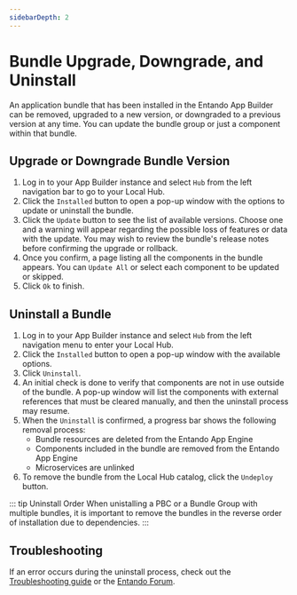 ```yaml
---
sidebarDepth: 2
---
```

# Bundle Upgrade, Downgrade, and Uninstall
An application bundle that has been installed in the Entando App Builder can be removed, upgraded to a new version, or downgraded to a previous version at any time. You can update the bundle group or just a component within that bundle. 

## Upgrade or Downgrade Bundle Version

1. Log in to your App Builder instance and select `Hub` from the left navigation bar to go to your Local Hub.
2. Click the `Installed` button to open a pop-up window with the options to update or uninstall the bundle. 
3. Click the `Update` button to see the list of available versions. Choose one and a warning will appear regarding the possible loss of features or data with the update. You may wish to review the bundle's release notes before confirming the upgrade or rollback. 
4. Once you confirm, a page listing all the components in the bundle appears. You can `Update All` or select each component to be updated or skipped. 
5. Click `Ok` to finish. 

## Uninstall a Bundle
1. Log in to your App Builder instance and select `Hub` from the left navigation menu to enter your Local Hub.
2. Click the `Installed` button to open a pop-up window with the available options.
3. Click `Uninstall`.
4. An initial check is done to verify that components are not in use outside of the bundle. A pop-up window will list the components with external references that must be cleared manually, and then the uninstall process may resume.
5. When the `Uninstall` is confirmed, a progress bar shows the following removal process:
    - Bundle resources are deleted from the Entando App Engine
    - Components included in the bundle are removed from the Entando App Engine
    - Microservices are unlinked
6. To remove the bundle from the Local Hub catalog, click the `Undeploy` button.

::: tip Uninstall Order
When unistalling a PBC or a Bundle Group with multiple bundles, it is important to remove the bundles in the reverse order of installation due to dependencies. 
:::

## Troubleshooting
If an error occurs during the uninstall process, check out the [Troubleshooting guide](./troubleshooting-guide.md) or the [Entando Forum](https://forum.entando.com).



